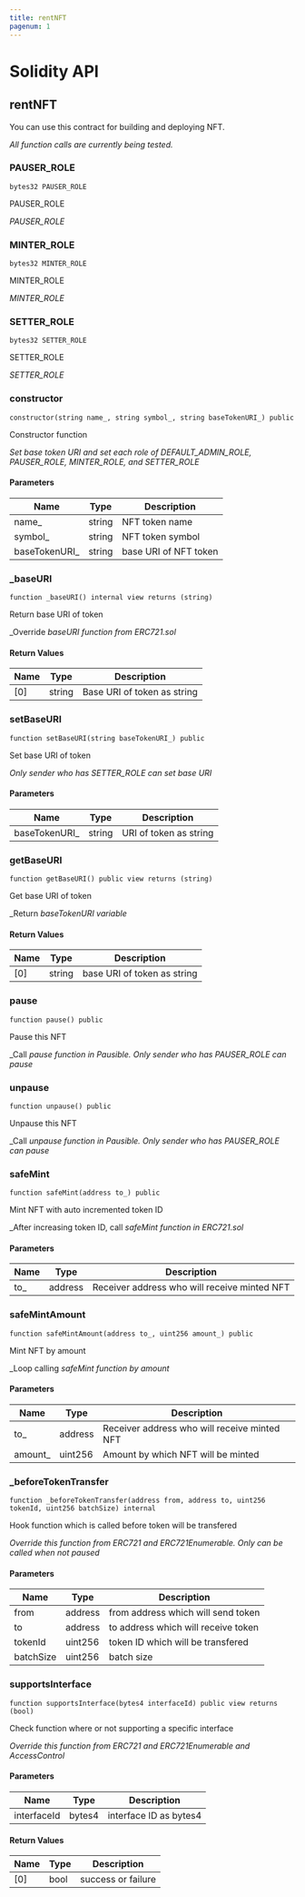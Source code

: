 ```yaml
---
title: rentNFT
pagenum: 1
---
```

# Solidity API

## rentNFT

You can use this contract for building and deploying NFT.

_All function calls are currently being tested._

### PAUSER_ROLE

```solidity
bytes32 PAUSER_ROLE
```

PAUSER_ROLE

_PAUSER_ROLE_

### MINTER_ROLE

```solidity
bytes32 MINTER_ROLE
```

MINTER_ROLE

_MINTER_ROLE_

### SETTER_ROLE

```solidity
bytes32 SETTER_ROLE
```

SETTER_ROLE

_SETTER_ROLE_

### constructor

```solidity
constructor(string name_, string symbol_, string baseTokenURI_) public
```

Constructor function

_Set base token URI and set each role of DEFAULT_ADMIN_ROLE, PAUSER_ROLE, MINTER_ROLE, and SETTER_ROLE_

#### Parameters

| Name | Type | Description |
| ---- | ---- | ----------- |
| name_ | string | NFT token name |
| symbol_ | string | NFT token symbol |
| baseTokenURI_ | string | base URI of NFT token |

### _baseURI

```solidity
function _baseURI() internal view returns (string)
```

Return base URI of token

_Override _baseURI function from ERC721.sol_

#### Return Values

| Name | Type | Description |
| ---- | ---- | ----------- |
| [0] | string | Base URI of token as string |

### setBaseURI

```solidity
function setBaseURI(string baseTokenURI_) public
```

Set base URI of token

_Only sender who has SETTER_ROLE can set base URI_

#### Parameters

| Name | Type | Description |
| ---- | ---- | ----------- |
| baseTokenURI_ | string | URI of token as string |

### getBaseURI

```solidity
function getBaseURI() public view returns (string)
```

Get base URI of token

_Return _baseTokenURI variable_

#### Return Values

| Name | Type | Description |
| ---- | ---- | ----------- |
| [0] | string | base URI of token as string |

### pause

```solidity
function pause() public
```

Pause this NFT

_Call _pause function in Pausible. Only sender who has PAUSER_ROLE can pause_

### unpause

```solidity
function unpause() public
```

Unpause this NFT

_Call _unpause function in Pausible. Only sender who has PAUSER_ROLE can pause_

### safeMint

```solidity
function safeMint(address to_) public
```

Mint NFT with auto incremented token ID

_After increasing token ID, call _safeMint function in ERC721.sol_

#### Parameters

| Name | Type | Description |
| ---- | ---- | ----------- |
| to_ | address | Receiver address who will receive minted NFT |

### safeMintAmount

```solidity
function safeMintAmount(address to_, uint256 amount_) public
```

Mint NFT by amount

_Loop calling _safeMint function by amount_

#### Parameters

| Name | Type | Description |
| ---- | ---- | ----------- |
| to_ | address | Receiver address who will receive minted NFT |
| amount_ | uint256 | Amount by which NFT will be minted |

### _beforeTokenTransfer

```solidity
function _beforeTokenTransfer(address from, address to, uint256 tokenId, uint256 batchSize) internal
```

Hook function which is called before token will be transfered

_Override this function from ERC721 and ERC721Enumerable. Only can be called when not paused_

#### Parameters

| Name | Type | Description |
| ---- | ---- | ----------- |
| from | address | from address which will send token |
| to | address | to address which will receive token |
| tokenId | uint256 | token ID which will be transfered |
| batchSize | uint256 | batch size |

### supportsInterface

```solidity
function supportsInterface(bytes4 interfaceId) public view returns (bool)
```

Check function where or not supporting a specific interface

_Override this function from ERC721 and ERC721Enumerable and AccessControl_

#### Parameters

| Name | Type | Description |
| ---- | ---- | ----------- |
| interfaceId | bytes4 | interface ID as bytes4 |

#### Return Values

| Name | Type | Description |
| ---- | ---- | ----------- |
| [0] | bool | success or failure |

